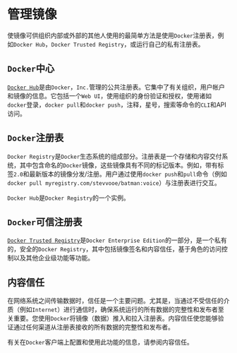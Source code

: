 # 管理镜像

使镜像可供组织内部或外部的其他人使用的最简单方法是使用`Docker`注册表，例如`Docker Hub`，`Docker Trusted Registry`，或运行自己的私有注册表。

## `Docker`中心
[`Docker Hub`](https://docs.docker.com/docker-hub/)是由`Docker`，`Inc.`管理的公共注册表。它集中了有关组织，用户帐户和镜像的信息。它包括一个`Web UI`，使用组织的身份验证和授权，使用诸如`docker`登录，`docker pull`和`docker push`，注释，星号，搜索等命令的`CLI`和API访问。

## `Docker`注册表
`Docker Registry`是`Docker`生态系统的组成部分。注册表是一个存储和内容交付系统，其中包含命名的`Docker`镜像，这些镜像具有不同的标记版本。例如，带有标签`2.0`和最新版本的镜像分发/注册。用户通过使用`docker push`和`pull`命令（例如`docker pull myregistry.com/stevvooe/batman:voice`）与注册表进行交互。

`Docker Hub`是`Docker Registry`的一个实例。

## `Docker`可信注册表
[`Docker Trusted Registry`](https://docs.docker.com/datacenter/dtr/2.1/guides/)是`Docker Enterprise Edition`的一部分，是一个私有的，安全的`Docker Registry`，其中包括镜像签名和内容信任，基于角色的访问控制以及其他企业级功能等功能。

## 内容信任
在网络系统之间传输数据时，信任是一个主要问题。尤其是，当通过不受信任的介质（例如`Internet`）进行通信时，确保系统运行的所有数据的完整性和发布者至关重要。您使用`Docker`将镜像（数据）推入和拉入注册表。内容信任使您能够验证通过任何渠道从注册表接收的所有数据的完整性和发布者。

有关在`Docker`客户端上配置和使用此功能的信息，请参阅内容信任。